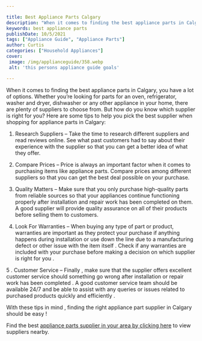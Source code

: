 ```yaml
---

title: Best Appliance Parts Calgary
description: "When it comes to finding the best appliance parts in Calgary, you have a lot of options. Whether you’re looking for parts for an o...learn about it in this post"
keywords: best appliance parts
publishDate: 10/5/2021
tags: ["Appliance Guide", "Appliance Parts"]
author: Curtis
categories: ["Household Appliances"]
cover: 
 image: /img/applianceguide/358.webp
 alt: 'this persons appliance guide goals'

---
```


When it comes to finding the best appliance parts in Calgary, you have a lot of options. Whether you’re looking for parts for an oven, refrigerator, washer and dryer, dishwasher or any other appliance in your home, there are plenty of suppliers to choose from. But how do you know which supplier is right for you? Here are some tips to help you pick the best supplier when shopping for appliance parts in Calgary:

1. Research Suppliers – Take the time to research different suppliers and read reviews online. See what past customers had to say about their experience with the supplier so that you can get a better idea of what they offer.

2. Compare Prices – Price is always an important factor when it comes to purchasing items like appliance parts. Compare prices among different suppliers so that you can get the best deal possible on your purchase.

3. Quality Matters – Make sure that you only purchase high-quality parts from reliable sources so that your appliances continue functioning properly after installation and repair work has been completed on them. A good supplier will provide quality assurance on all of their products before selling them to customers.

4. Look For Warranties – When buying any type of part or product, warranties are important as they protect your purchase if anything happens during installation or use down the line due to a manufacturing defect or other issue with the item itself . Check if any warranties are included with your purchase before making a decision on which supplier is right for you . 
 
5 . Customer Service – Finally , make sure that the supplier offers excellent customer service should something go wrong after installation or repair work has been completed . A good customer service team should be available 24/7 and be able to assist with any queries or issues related to purchased products quickly and efficiently . 

With these tips in mind , finding the right appliance part supplier in Calgary should be easy !

Find the best <a href="/pages/appliance-parts-suppliers/">appliance parts supplier in your area by clicking here</a> to view suppliers nearby.
